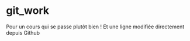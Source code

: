 # git_work
Pour un cours qui se passe plutôt bien !
Et une ligne modifiée directement depuis Github
